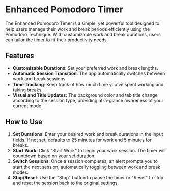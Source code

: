 # Enhanced Pomodoro Timer

The Enhanced Pomodoro Timer is a simple, yet powerful tool designed to help users manage their work and break periods efficiently using the Pomodoro Technique. With customizable work and break durations, users can tailor the timer to fit their productivity needs.

## Features

- **Customizable Durations**: Set your preferred work and break lengths.
- **Automatic Session Transition**: The app automatically switches between work and break sessions.
- **Time Tracking**: Keep track of how much time you've spent working and taking breaks.
- **Visual and Title Updates**: The background color and tab title change according to the session type, providing at-a-glance awareness of your current mode.

## How to Use

1. **Set Durations**: Enter your desired work and break durations in the input fields. If not set, defaults to 25 minutes for work and 5 minutes for breaks.
2. **Start Work**: Click "Start Work" to begin your work session. The timer will countdown based on your set duration.
3. **Switch Sessions**: Once a session completes, an alert prompts you to start the next session, automatically toggling between work and break modes.
4. **Stop/Reset**: Use the "Stop" button to pause the timer or "Reset" to stop and reset the session back to the original settings.